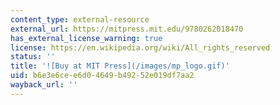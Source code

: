 ```yaml
---
content_type: external-resource
external_url: https://mitpress.mit.edu/9780262018470
has_external_license_warning: true
license: https://en.wikipedia.org/wiki/All_rights_reserved
status: ''
title: '![Buy at MIT Press](/images/mp_logo.gif)'
uid: b6e3e6ce-e6d0-4649-b492-52e019df7aa2
wayback_url: ''
---
```

